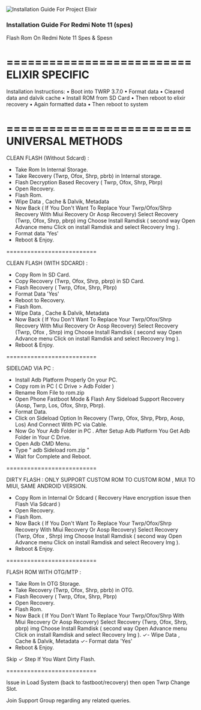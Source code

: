 ![Installation Guide For Project Elixir](https://i.imgur.com/3UmK6nS.png "Installation")

### Installation Guide For Redmi Note 11 (spes)

Flash Rom On Redmi Note 11 Spes & Spesn

==========================
ELIXIR SPECIFIC
==========================

Installation Instructions:
• Boot into TWRP 3.7.0
• Format data
• Cleared data and dalvik cache
• Install ROM from SD Card
• Then reboot to elixir recovery
• Again formatted data
• Then reboot to system

==========================
UNIVERSAL METHODS
==========================

CLEAN FLASH (Without Sdcard) :
- Take Rom In Internal Storage.
- Take Recovery (Twrp, Ofox, Shrp, pbrb) in Internal storage.
- Flash Decryption Based Recovery ( Twrp, Ofox, Shrp, Pbrp)
- Open Recovery.
- Flash Rom.
- Wipe Data , Cache & Dalvik, Metadata
- Now Back ( If You Don't Want To Replace Your Twrp/Ofox/Shrp Recovery With Miui Recovery Or Aosp Recovery) Select Recovery (Twrp, Ofox, Shrp, pbrp) img Choose Install Ramdisk ( second way Open Advance menu Click on install Ramdisk and select Recovery Img ).
- Format data 'Yes'
- Reboot & Enjoy.

==========================

CLEAN FLASH (WITH SDCARD) :
- Copy Rom In SD Card.
- Copy Recovery (Twrp, Ofox, Shrp, pbrp) in SD Card.
- Flash Recovery ( Twrp, Ofox, Shrp, Pbrp)
- Format Data 'Yes'
- Reboot to Recovery.
- Flash Rom.
- Wipe Data , Cache & Dalvik, Metadata
- Now Back ( If You Don't Want To Replace Your Twrp/Ofox/Shrp Recovery With Miui Recovery Or Aosp Recovery) Select Recovery (Twrp, Ofox , Shrp) img Choose Install Ramdisk ( second way Open Advance menu Click on install Ramdisk and select Recovery Img ).
- Reboot & Enjoy.

==========================

SIDELOAD VIA PC :
- Install Adb Platform Properly On your PC.
- Copy rom in PC ( C Drive > Adb Folder )
- Rename Rom File to rom.zip
- Open Phone Fastboot Mode & Flash Any Sideload Support Recovery (Aosp, Twrp, Los, Ofox, Shrp, Pbrp).
- Format Data.
- Click on Sideload Option In Recovery (Twrp, Ofox, Shrp, Pbrp, Aosp, Los) And Connect With PC via Cable.
- Now Go Your Adb Folder in PC . After Setup Adb Platform You Get Adb Folder in Your C Drive.
- Open Adb CMD Menu.
- Type " adb Sideload rom.zip "
- Wait for Complete and Reboot.

==========================

DIRTY FLASH :
ONLY SUPPORT CUSTOM ROM TO CUSTOM ROM , MIUI TO MIUI, SAME ANDROID VERSION.
- Copy Rom in Internal Or Sdcard ( Recovery Have encryption issue then Flash Via Sdcard )
- Open Recovery.
- Flash Rom.
- Now Back ( If You Don't Want To Replace Your Twrp/Ofox/Shrp Recovery With Miui Recovery Or Aosp Recovery) Select Recovery (Twrp, Ofox , Shrp) img Choose Install Ramdisk ( second way Open Advance menu Click on install Ramdisk and select Recovery Img ).
- Reboot & Enjoy.

==========================

FLASH  ROM WITH OTG/MTP :
- Take Rom In OTG Storage.
- Take Recovery (Twrp, Ofox, Shrp, pbrb) in OTG.
- Flash Recovery ( Twrp, Ofox, Shrp, Pbrp)
- Open Recovery.
- Flash Rom.
- Now Back ( If You Don't Want To Replace Your Twrp/Ofox/Shrp With Miui Recovery Or Aosp Recovery) Select Recovery (Twrp, Ofox, Shrp, pbrp) img Choose Install Ramdisk ( second way Open Advance menu Click on install Ramdisk and select Recovery Img ).
✓- Wipe Data , Cache & Dalvik, Metadata
✓- Format data 'Yes' 
- Reboot & Enjoy.

Skip ✓ Step If You Want Dirty Flash.

==========================

Issue in Load System (back to fastboot/recovery) then open Twrp Change Slot.

Join Support Group regarding any related queries.
